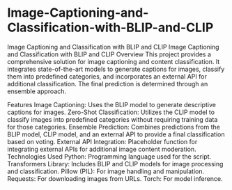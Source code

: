 # Image-Captioning-and-Classification-with-BLIP-and-CLIP
Image Captioning and Classification with BLIP and CLIP 
Image Captioning and Classification with BLIP and CLIP
Overview
This project provides a comprehensive solution for image captioning and content classification. It integrates state-of-the-art models to generate captions for images, classify them into predefined categories, and incorporates an external API for additional classification. The final prediction is determined through an ensemble approach.

Features
Image Captioning: Uses the BLIP model to generate descriptive captions for images.
Zero-Shot Classification: Utilizes the CLIP model to classify images into predefined categories without requiring training data for those categories.
Ensemble Prediction: Combines predictions from the BLIP model, CLIP model, and an external API to provide a final classification based on voting.
External API Integration: Placeholder function for integrating external APIs for additional image content moderation.
Technologies Used
Python: Programming language used for the script.
Transformers Library: Includes BLIP and CLIP models for image processing and classification.
Pillow (PIL): For image handling and manipulation.
Requests: For downloading images from URLs.
Torch: For model inference.
